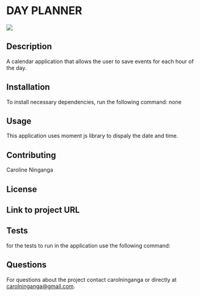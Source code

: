
# DAY PLANNER

![](Develop/image/Day_Planner_Image)

## Description
A calendar application that allows the user to save events for each hour of the day.



## Installation

To install necessary dependencies, run the following command:
none

## Usage
This application uses moment js library to dispaly the date and time.

## Contributing 
Caroline Ninganga

## License


## Link to project URL


## Tests

for the tests to run in the application use the following command:


## Questions

For questions about the project contact carolninganga or directly at carolninganga@gmail.com.
